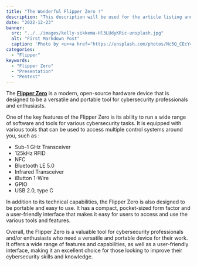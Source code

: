 ```yaml
---
title: "The Wonderful Flipper Zero !"
description: "This description will be used for the article listing and search results on Google."
date: "2022-12-23"
banner:
  src: "../../images/kelly-sikkema-Hl3LUdyKRic-unsplash.jpg"
  alt: "First Markdown Post"
  caption: 'Photo by <u><a href="https://unsplash.com/photos/Nc5Q_CEcY44">Florian Olivo</a></u>'
categories:
  - "Flipper"
keywords:
  - "Flipper Zero"
  - "Presentation"
  - "Pentest"
---
```


The **[Flipper Zero](https://flipperzero.one/)** is a modern, open-source hardware device that is designed to be a versatile and portable tool for cybersecurity professionals and enthusiasts.

One of the key features of the Flipper Zero is its ability to run a wide range of software and tools for various cybersecurity tasks. It is equipped with various tools that can be used to access multiple control systems around you, such as :

- Sub-1 GHz Transceiver 
- 125kHz RFID
- NFC
- Bluetooth LE 5.0
- Infrared Transceiver
- iButton 1-Wire
- GPIO
- USB 2.0, type C

In addition to its technical capabilities, the Flipper Zero is also designed to be portable and easy to use. It has a compact, pocket-sized form factor and a user-friendly interface that makes it easy for users to access and use the various tools and features.

Overall, the Flipper Zero is a valuable tool for cybersecurity professionals and/or enthusiasts who need a versatile and portable device for their work. It offers a wide range of features and capabilities, as well as a user-friendly interface, making it an excellent choice for those looking to improve their cybersecurity skills and knowledge.